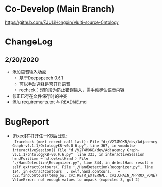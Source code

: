 # Co-Develop (Main Branch)
https://github.com/ZJULiHongxin/Multi-source-Ontology

# ChangeLog
## 2/20/2020
- 添加语音输入功能
    - 基于Deepspeech 0.6.1
    - 可以手动选择是否开启语音
    - recheck：现阶段为防止错误输入，需手动确认语音内容
- 修正已存在文件保存时的冲突
- 添加 requirements.txt 与 README.md

# BugReport

- [Fixed]在打开任一KB后出现:  
`
Traceback (most recent call last):
  File "d:/V2T4MOKB/dev/Adjacency Graph-v0.1.1/OntologyKB-v0.0.6.py", line 367, in <module>
    interactiveSession()
  File "d:/V2T4MOKB/dev/Adjacency Graph-v0.1.1/OntologyKB-v0.0.6.py", line 333, in interactiveSession
    handPosition = hd.detectHand()
  File "./HandDetection\Recognizer.py", line 344, in detectHand
    result = self.extractContours()
  File "./HandDetection\Recognizer.py", line 194, in extractContours
    _, self.hand.contours, _ = cv2.findContours(temp_bw, cv2.RETR_EXTERNAL, cv2.CHAIN_APPROX_NONE)
ValueError: not enough values to unpack (expected 3, got 2)`
